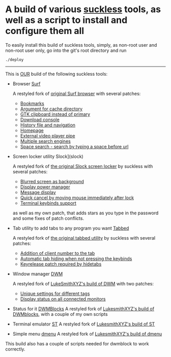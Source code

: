 A build of various [suckless](https://suckless.org) tools, as well as a script to install and configure them all
===

To easily install this build of suckless tools, simply, as non-root user and non-root user only, go into the git's root directory and run

``` 
./deploy 
```
---

This is [OUR](https://en.wikipedia.org/wiki/Soviet_Union) build of the following suckless tools:

* Browser [Surf](surf)

    A restyled fork of [original Surf browser](https://surf.suckless.org/) with several
    patches:

    * [Bookmarks](https://surf.suckless.org/patches/bookmarking/)
    * [Argument for cache directory](https://surf.suckless.org/patches/cachedir/)
    * [GTK clipboard instead of primary](https://surf.suckless.org/patches/clipboard-instead-of-primary/)
    * [Download console](https://surf.suckless.org/patches/dlconsole/)
    * [History file and navigation](https://surf.suckless.org/patches/history/)
    * [Homepage](https://surf.suckless.org/patches/homepage/)
    * [External video player pipe](https://surf.suckless.org/patches/playexternal/)
    * [Multiple search engines](https://surf.suckless.org/patches/searchengines/)
    * [Space search - search by typing a space before url](https://surf.suckless.org/patches/spacesearch/)

* Screen locker utility Slock](slock)

    A restyled fork of [the original Slock screen locker](https://tools.suckless.org/slock/)
    by suckless with several patches:

    * [Blurred screen as background](https://tools.suckless.org/slock/patches/blur-pixelated-screen/)
    * [Display power manager](https://tools.suckless.org/slock/patches/dpms/)
    * [Message display](https://tools.suckless.org/slock/patches/message/)
    * [Quick cancel by moving mouse immediately after lock](https://tools.suckless.org/slock/patches/quickcancel/)
    * [Terminal keybinds support](https://tools.suckless.org/slock/patches/quickcancel/)

    as well as my own patch, that adds stars as you type in the password and 
    some fixes of patch conflicts.

* Tab utility to add tabs to any program you want [Tabbed](tabbed)

    A restyled fork of [the original tabbed utility](https://tools.suckless.org/tabbed/) by suckless with several patches:

    * [Addition of client number to the tab](https://tools.suckless.org/tabbed/patches/clientnumber/)
    * [Automatic tab hiding when not pressing the keybinds](https://tools.suckless.org/tabbed/patches/hidetabs/)
    * [Keyrelease patch required by hidetabs](https://tools.suckless.org/tabbed/patches/keyrelease/)
 
* Window manager [DWM](dwm)

    A restyled fork of [LukeSmithXYZ's build of DWM](https://github.com/LukeSmithxyz/dwm) with two patches:

    * [Unique settings for different tags](https://dwm.suckless.org/patches/pertag/)
    * [Display status on all connected monitors](https://dwm.suckless.org/patches/statusallmons/)

* Status for it [DWMBlocks](dwmblocks)
    A restyled fork of [LukesmithXYZ's build of DWMblocks](https://github.com/lukesmithxyz/dwmblocks), with a couple of my own scripts

* Terminal emulator [ST](st)
    A restyled fork of [LukesmithXYZ's build of ST](https://github.com/LukeSmithxyz/st)

* Simple menu [dmenu](dmenu)
    A restyled fork of [LukesmithXYZ's build of dmenu](https://github.com/LukeSmithxyz/dmenu)

This build also has a couple of scripts needed for dwmblock to work correctly.
